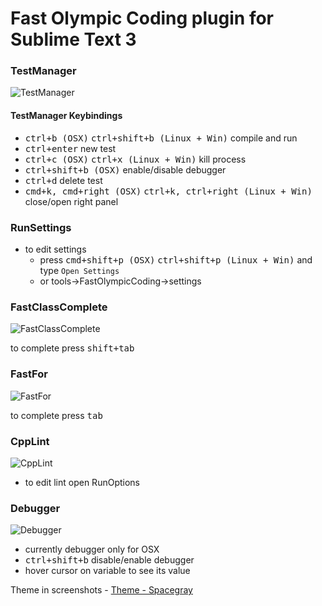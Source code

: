 Fast Olympic Coding plugin for Sublime Text 3
================

### TestManager
 ![TestManager](https://github.com/Jatana/FastOlympicCoding/blob/master/ScreenShots/TestManager.gif)
#### TestManager Keybindings
 * <kbd>ctrl+b (OSX)</kbd> <kbd>ctrl+shift+b (Linux + Win)</kbd> compile and run
 * <kbd>ctrl+enter</kbd> new test
 * <kbd>ctrl+c (OSX)</kbd>  <kbd>ctrl+x (Linux + Win)</kbd> kill process
 * <kbd>ctrl+shift+b (OSX)</kbd> enable/disable debugger
 * <kbd>ctrl+d</kbd> delete test
 * <kbd>cmd+k, cmd+right (OSX)</kbd> <kbd>ctrl+k, ctrl+right (Linux + Win)</kbd> close/open right panel


### RunSettings
 * to edit settings
   * press <kbd>cmd+shift+p (OSX)</kbd> <kbd>ctrl+shift+p (Linux + Win)</kbd> and type `Open Settings`
   * or tools->FastOlympicCoding->settings


### FastClassComplete
 ![FastClassComplete](https://github.com/Jatana/FastOlympicCoding/blob/master/ScreenShots/FastPregen.gif)

to complete press <kbd>shift+tab</kbd>
 
 
### FastFor
 ![FastFor](https://github.com/Jatana/FastOlympicCoding/blob/master/ScreenShots/FastFor.gif)

to complete press <kbd>tab</kbd>

### CppLint
 ![CppLint](https://github.com/Jatana/FastOlympicCoding/blob/master/ScreenShots/CppLint.png)
 
 * to edit lint open RunOptions
 
### Debugger
 ![Debugger](https://github.com/Jatana/FastOlympicCoding/blob/master/ScreenShots/Debugger.png)

 * currently debugger only for OSX
 * <kbd>ctrl+shift+b</kbd> disable/enable debugger
 * hover cursor on variable to see its value


Theme in screenshots - [Theme - Spacegray](https://packagecontrol.io/packages/Theme%20-%20Spacegray)